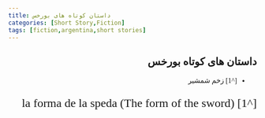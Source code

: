 ```yaml
---
title: داستان کوتاه های بورخس
categories: [Short Story,Fiction]
tags: [fiction,argentina,short stories]
---
```


<style type="text/css"> 
@font-face { font-family: 'Roya'; src: url('../../roya.ttf'); } 
p { font-family: Roya; direction: rtl; font-size:24px; } 
ul {direction:rtl;font-family: Roya;}
h2 {direction:rtl;font-family: Roya;}
</style> 

## داستان های کوتاه بورخس

- [^1] زخم شمشیر


[^1] la forma de la speda (The form of the sword)